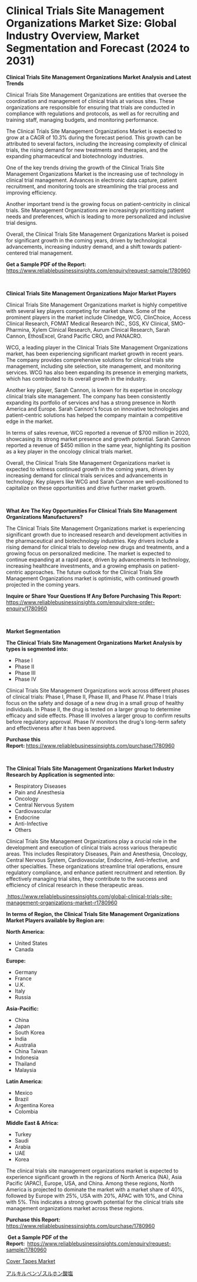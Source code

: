 <p><h1>Clinical Trials Site Management Organizations Market Size: Global Industry Overview, Market Segmentation and Forecast (2024 to 2031)</h1></p><p><strong>Clinical Trials Site Management Organizations Market Analysis and Latest Trends</strong></p>
<p><p>Clinical Trials Site Management Organizations are entities that oversee the coordination and management of clinical trials at various sites. These organizations are responsible for ensuring that trials are conducted in compliance with regulations and protocols, as well as for recruiting and training staff, managing budgets, and monitoring performance.</p><p>The Clinical Trials Site Management Organizations Market is expected to grow at a CAGR of 10.3% during the forecast period. This growth can be attributed to several factors, including the increasing complexity of clinical trials, the rising demand for new treatments and therapies, and the expanding pharmaceutical and biotechnology industries.</p><p>One of the key trends driving the growth of the Clinical Trials Site Management Organizations Market is the increasing use of technology in clinical trial management. Advances in electronic data capture, patient recruitment, and monitoring tools are streamlining the trial process and improving efficiency.</p><p>Another important trend is the growing focus on patient-centricity in clinical trials. Site Management Organizations are increasingly prioritizing patient needs and preferences, which is leading to more personalized and inclusive trial designs.</p><p>Overall, the Clinical Trials Site Management Organizations Market is poised for significant growth in the coming years, driven by technological advancements, increasing industry demand, and a shift towards patient-centered trial management.</p></p>
<p><strong>Get a Sample PDF of the Report:&nbsp;</strong> <a href="https://www.reliablebusinessinsights.com/enquiry/request-sample/1780960">https://www.reliablebusinessinsights.com/enquiry/request-sample/1780960</a></p>
<p>&nbsp;</p>
<p><strong>Clinical Trials Site Management Organizations Major Market Players</strong></p>
<p><p>Clinical Trials Site Management Organizations market is highly competitive with several key players competing for market share. Some of the prominent players in the market include Clinedge, WCG, ClinChoice, Access Clinical Research, FOMAT Medical Research INC., SGS, KV Clinical, SMO-Pharmina, Xylem Clinical Research, Aurum Clinical Research, Sarah Cannon, EthosExcel, Grand Pacific CRO, and PANACRO.</p><p>WCG, a leading player in the Clinical Trials Site Management Organizations market, has been experiencing significant market growth in recent years. The company provides comprehensive solutions for clinical trials site management, including site selection, site management, and monitoring services. WCG has also been expanding its presence in emerging markets, which has contributed to its overall growth in the industry.</p><p>Another key player, Sarah Cannon, is known for its expertise in oncology clinical trials site management. The company has been consistently expanding its portfolio of services and has a strong presence in North America and Europe. Sarah Cannon's focus on innovative technologies and patient-centric solutions has helped the company maintain a competitive edge in the market.</p><p>In terms of sales revenue, WCG reported a revenue of $700 million in 2020, showcasing its strong market presence and growth potential. Sarah Cannon reported a revenue of $450 million in the same year, highlighting its position as a key player in the oncology clinical trials market.</p><p>Overall, the Clinical Trials Site Management Organizations market is expected to witness continued growth in the coming years, driven by increasing demand for clinical trials services and advancements in technology. Key players like WCG and Sarah Cannon are well-positioned to capitalize on these opportunities and drive further market growth.</p></p>
<p>&nbsp;</p>
<p><strong>What Are The Key Opportunities For Clinical Trials Site Management Organizations Manufacturers?</strong></p>
<p><p>The Clinical Trials Site Management Organizations market is experiencing significant growth due to increased research and development activities in the pharmaceutical and biotechnology industries. Key drivers include a rising demand for clinical trials to develop new drugs and treatments, and a growing focus on personalized medicine. The market is expected to continue expanding at a rapid pace, driven by advancements in technology, increasing healthcare investments, and a growing emphasis on patient-centric approaches. The future outlook for the Clinical Trials Site Management Organizations market is optimistic, with continued growth projected in the coming years.</p></p>
<p><strong>Inquire or Share Your Questions If Any Before Purchasing This Report:</strong> <a href="https://www.reliablebusinessinsights.com/enquiry/pre-order-enquiry/1780960">https://www.reliablebusinessinsights.com/enquiry/pre-order-enquiry/1780960</a></p>
<p>&nbsp;</p>
<p><strong>Market Segmentation</strong></p>
<p><strong>The Clinical Trials Site Management Organizations Market Analysis by types is segmented into:</strong></p>
<p><ul><li>Phase I</li><li>Phase II</li><li>Phase III</li><li>Phase IV</li></ul></p>
<p><p>Clinical Trials Site Management Organizations work across different phases of clinical trials: Phase I, Phase II, Phase III, and Phase IV. Phase I trials focus on the safety and dosage of a new drug in a small group of healthy individuals. In Phase II, the drug is tested on a larger group to determine efficacy and side effects. Phase III involves a larger group to confirm results before regulatory approval. Phase IV monitors the drug's long-term safety and effectiveness after it has been approved.</p></p>
<p><strong>Purchase this Report:&nbsp;</strong><a href="https://www.reliablebusinessinsights.com/purchase/1780960">https://www.reliablebusinessinsights.com/purchase/1780960</a></p>
<p>&nbsp;</p>
<p><strong>The Clinical Trials Site Management Organizations Market Industry Research by Application is segmented into:</strong></p>
<p><ul><li>Respiratory Diseases</li><li>Pain and Anesthesia</li><li>Oncology</li><li>Central Nervous System</li><li>Cardiovascular</li><li>Endocrine</li><li>Anti-Infective</li><li>Others</li></ul></p>
<p><p>Clinical Trials Site Management Organizations play a crucial role in the development and execution of clinical trials across various therapeutic areas. This includes Respiratory Diseases, Pain and Anesthesia, Oncology, Central Nervous System, Cardiovascular, Endocrine, Anti-Infective, and other specialties. These organizations streamline trial operations, ensure regulatory compliance, and enhance patient recruitment and retention. By effectively managing trial sites, they contribute to the success and efficiency of clinical research in these therapeutic areas.</p></p>
<p><a href="https://www.reliablebusinessinsights.com/global-clinical-trials-site-management-organizations-market-r1780960">&nbsp;https://www.reliablebusinessinsights.com/global-clinical-trials-site-management-organizations-market-r1780960</a></p>
<p><strong>In terms of Region, the Clinical Trials Site Management Organizations Market Players available by Region are:</strong></p>
<p>
    <p> <strong> North America: </strong>
        <ul>
            <li>United States</li>
            <li>Canada</li>
        </ul>
        </p> 
    <p> <strong> Europe: </strong>
        <ul>
            <li>Germany</li>
            <li>France</li>
            <li>U.K.</li>
            <li>Italy</li>
            <li>Russia</li>
        </ul>
        </p> 
    <p> <strong> Asia-Pacific: </strong>
        <ul>
            <li>China</li>
            <li>Japan</li>
            <li>South Korea</li>
            <li>India</li>
            <li>Australia</li>
            <li>China Taiwan</li>
            <li>Indonesia</li>
            <li>Thailand</li>
            <li>Malaysia</li>
        </ul>
        </p> 
    <p> <strong> Latin America: </strong>
        <ul>
            <li>Mexico</li>
            <li>Brazil</li>
            <li>Argentina Korea</li>
            <li>Colombia</li>
        </ul>
        </p> 
    <p> <strong> Middle East & Africa: </strong>
        <ul>
            <li>Turkey</li>
            <li>Saudi</li>
            <li>Arabia</li>
            <li>UAE</li>
            <li>Korea</li>
        </ul>
    </p>
    </p>
<p><p>The clinical trials site management organizations market is expected to experience significant growth in the regions of North America (NA), Asia Pacific (APAC), Europe, USA, and China. Among these regions, North America is projected to dominate the market with a market share of 40%, followed by Europe with 25%, USA with 20%, APAC with 10%, and China with 5%. This indicates a strong growth potential for the clinical trials site management organizations market across these regions.</p></p>
<p><strong>Purchase this Report: </strong><a href="https://www.reliablebusinessinsights.com/purchase/1780960">https://www.reliablebusinessinsights.com/purchase/1780960</a></p>
<p>&nbsp;<strong>Get a Sample PDF of the Report:&nbsp;&nbsp;</strong><a href="https://www.reliablebusinessinsights.com/enquiry/request-sample/1780960">https://www.reliablebusinessinsights.com/enquiry/request-sample/1780960</a></p>
<p><strong></strong></p>
<p><p><a href="https://github.com/timeliteaut/Market-Research-Report-List-3/blob/main/cover-tapes-market.md">Cover Tapes Market</a></p><p><a href="https://github.com/AylinBeier/Market-Research-Report-List-1/blob/main/8425752104727.md">アルキルベンゾスルホン酸塩</a></p></p>
